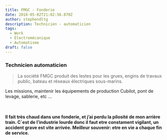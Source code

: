 ```yaml
---
title: FMGC - Fonderie
date: 2018-05-02T21:02:56.870Z
author: stephendltg
description: Technicien - automaticien
tags:
  - Work
  - Électromécanique
  - Automatisme
draft: false
---
```

### Technicien automaticien

> La société FMGC produit des lestes pour les grues, engins de travaux public, bateau et réseaux électriques sous-marins.

Les missions, maintenir les équipements de production Cubilot, pont de levage, sablerie, etc …

\
\
**Il fait très chaud dans une fonderie, et j’ai perdu la pilosité de mon arrière train. C´est de l'industrie lourde donc il faut etre constament vigilant, un accident grave est vite arrivée. Meilleur souvenir: etre en vie a chaque fin de service.**
